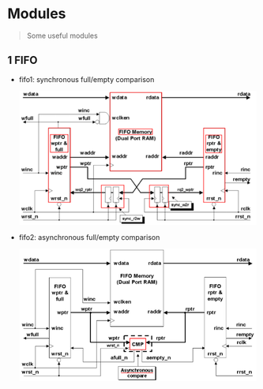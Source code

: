 # Modules

> Some useful modules

## 1 FIFO

- fifo1: synchronous full/empty comparison

  ![fifo1](./FIFO/fifo1/.assets/fifo1.png)

- fifo2: asynchronous full/empty comparison

  ![fifo2](./FIFO/fifo2/.assets/fifo2.png)
